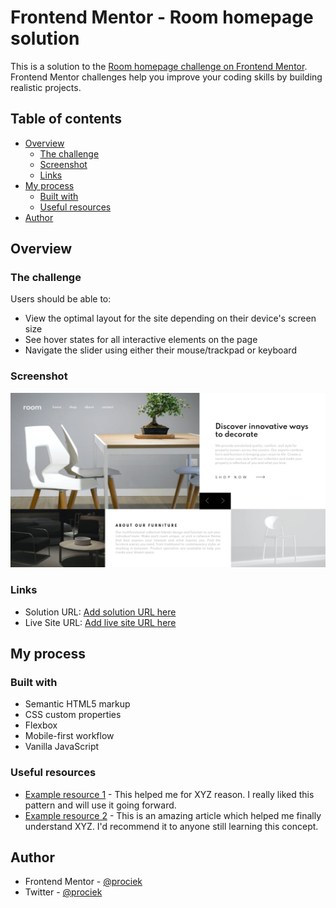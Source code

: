# Frontend Mentor - Room homepage solution

This is a solution to the [Room homepage challenge on Frontend Mentor](https://www.frontendmentor.io/challenges/room-homepage-BtdBY_ENq). Frontend Mentor challenges help you improve your coding skills by building realistic projects.

## Table of contents

- [Overview](#overview)
  - [The challenge](#the-challenge)
  - [Screenshot](#screenshot)
  - [Links](#links)
- [My process](#my-process)
  - [Built with](#built-with)
  - [Useful resources](#useful-resources)
- [Author](#author)

## Overview

### The challenge

Users should be able to:

- View the optimal layout for the site depending on their device's screen size
- See hover states for all interactive elements on the page
- Navigate the slider using either their mouse/trackpad or keyboard

### Screenshot

![room homepage](./my-solution.png)

### Links

- Solution URL: [Add solution URL here](https://github.com/prociek/room-homepage-master)
- Live Site URL: [Add live site URL here](https://prociek.github.io/room-homepage-master/)

## My process

### Built with

- Semantic HTML5 markup
- CSS custom properties
- Flexbox
- Mobile-first workflow
- Vanilla JavaScript

### Useful resources

- [Example resource 1](https://www.example.com) - This helped me for XYZ reason. I really liked this pattern and will use it going forward.
- [Example resource 2](https://www.example.com) - This is an amazing article which helped me finally understand XYZ. I'd recommend it to anyone still learning this concept.

## Author

- Frontend Mentor - [@prociek](https://www.frontendmentor.io/profile/prociek)
- Twitter - [@prociek](https://www.twitter.com/prociek)
